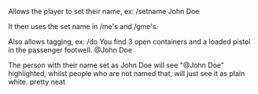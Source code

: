 Allows the player to set their name, ex: /setname John Doe

It then uses the set name in /me's and /gme's.

Also allows tagging, ex: /do You find 3 open containers and a loaded pistol in the passenger footwell. @John Doe

The person with their name set as John Doe will see "@John Doe" highlighted, whilst people who are not named that, will just see it as plain white. pretty neat
